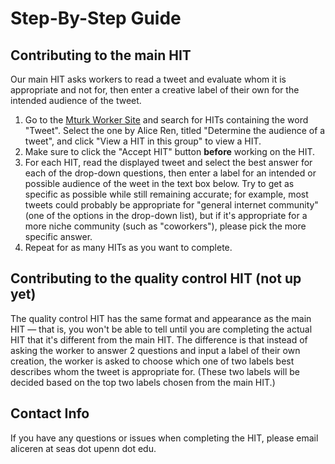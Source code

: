 # Step-By-Step Guide

## Contributing to the main HIT

Our main HIT asks workers to read a tweet and evaluate whom it is appropriate and not for, then enter a creative label of their own for the intended audience of the tweet.

1. Go to the [Mturk Worker Site](https://www.mturk.com/mturk/searchbar?selectedSearchType=hitgroups&searchWords=tweet&minReward=0.00&x=0&y=0) and search for HITs containing the word "Tweet". Select the one by Alice Ren, titled "Determine the audience of a tweet", and click "View a HIT in this group" to view a HIT.
2. Make sure to click the "Accept HIT" button **before** working on the HIT.
3. For each HIT, read the displayed tweet and select the best answer for each of the drop-down questions, then enter a label for an intended or possible audience of the weet in the text box below. Try to get as specific as possible while still remaining accurate; for example, most tweets could probably be appropriate for "general internet community" (one of the options in the drop-down list), but if it's appropriate for a more niche community (such as "coworkers"), please pick the more specific answer.
4. Repeat for as many HITs as you want to complete.

## Contributing to the quality control HIT (not up yet)

The quality control HIT has the same format and appearance as the main HIT — that is, you won't be able to tell until you are completing the actual HIT that it's different from the main HIT. The difference is that instead of asking the worker to answer 2 questions and input a label of their own creation, the worker is asked to choose which one of two labels best describes whom the tweet is appropriate for. (These two labels will be decided based on the top two labels chosen from the main HIT.)

## Contact Info

If you have any questions or issues when completing the HIT, please email aliceren at seas dot upenn dot edu. 
